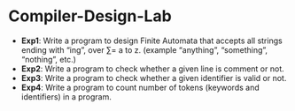 # Compiler-Design-Lab

- <b>Exp1</b>: Write a program to design Finite Automata that accepts all strings ending with “ing”, over ∑= a to z. (example “anything”, “something”, “nothing”, etc.)
- <b>Exp2</b>: Write a program to check whether a given line is comment or not.
- <b>Exp3</b>: Write a program to check whether a given identifier is valid or not.
- <b>Exp4</b>: Write a program to count number of tokens (keywords and identifiers) in a program.
